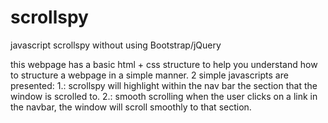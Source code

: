 # scrollspy
javascript scrollspy without using Bootstrap/jQuery


this webpage has a basic html + css structure to help you understand how to structure a webpage in a simple manner.
2 simple javascripts are presented:
1.: scrollspy will highlight within the nav bar the section that the window is scrolled to.
2.: smooth scrolling when the user clicks on a link in the navbar, the window will scroll smoothly to that section.
